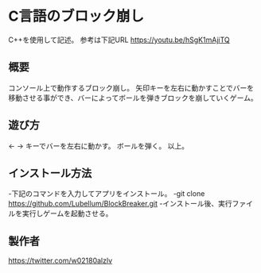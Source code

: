 # C言語のブロック崩し

C++を使用して記述。
参考は下記URL
https://youtu.be/hSgK1mAjiTQ

## 概要
コンソール上で動作するブロック崩し。
矢印キーを左右に動かすことでバーを移動させる事ができ、バーによってボールを弾きブロックを崩していくゲーム。

## 遊び方
← → キーでバーを左右に動かす。
ボールを弾く。
以上。

## インストール方法
-下記のコマンドを入力してアプリをインストール。
    -git clone https://github.com/Lubellum/BlockBreaker.git
-インストール後、実行ファイルを実行しゲームを起動させる。

## 製作者
https://twitter.com/w02180alzlv